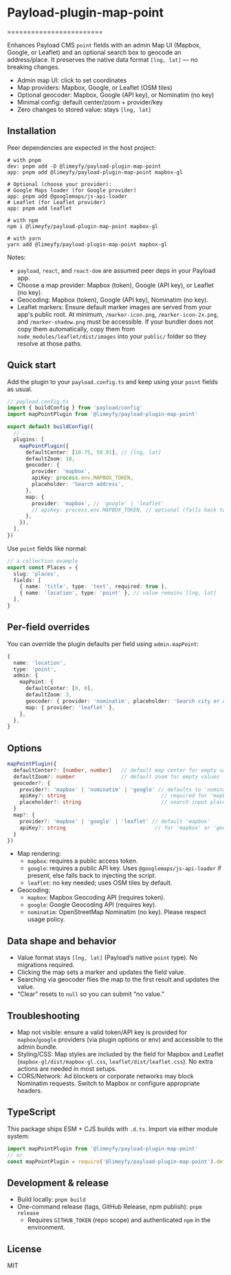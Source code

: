 # Payload-plugin-map-point
========================

Enhances Payload CMS `point` fields with an admin Map UI (Mapbox, Google, or Leaflet) and an optional search box to geocode an address/place. It preserves the native data format `[lng, lat]` — no breaking changes.

- Admin map UI: click to set coordinates
- Map providers: Mapbox, Google, or Leaflet (OSM tiles)
- Optional geocoder: Mapbox, Google (API key), or Nominatim (no key)
- Minimal config: default center/zoom + provider/key
- Zero changes to stored value: stays `[lng, lat]`

Installation
------------

Peer dependencies are expected in the host project:

```
# with pnpm
dev: pnpm add -D @limeyfy/payload-plugin-map-point
app: pnpm add @limeyfy/payload-plugin-map-point mapbox-gl

# Optional (choose your provider):
# Google Maps loader (for Google provider)
app: pnpm add @googlemaps/js-api-loader
# Leaflet (for Leaflet provider)
app: pnpm add leaflet

# with npm
npm i @limeyfy/payload-plugin-map-point mapbox-gl

# with yarn
yarn add @limeyfy/payload-plugin-map-point mapbox-gl
```

Notes:
- `payload`, `react`, and `react-dom` are assumed peer deps in your Payload app.
- Choose a map provider: Mapbox (token), Google (API key), or Leaflet (no key).
- Geocoding: Mapbox (token), Google (API key), Nominatim (no key).
- Leaflet markers: Ensure default marker images are served from your app's public root. At minimum, `/marker-icon.png`, `/marker-icon-2x.png`, and `/marker-shadow.png` must be accessible. If your bundler does not copy them automatically, copy them from `node_modules/leaflet/dist/images` into your `public/` folder so they resolve at those paths.

Quick start
-----------

Add the plugin to your `payload.config.ts` and keep using your `point` fields as usual.

```ts
// payload.config.ts
import { buildConfig } from 'payload/config'
import mapPointPlugin from '@limeyfy/payload-plugin-map-point'

export default buildConfig({
  // ...
  plugins: [
    mapPointPlugin({
      defaultCenter: [10.75, 59.91], // [lng, lat]
      defaultZoom: 10,
      geocoder: {
        provider: 'mapbox',
        apiKey: process.env.MAPBOX_TOKEN,
        placeholder: 'Search address',
      },
      map: {
        provider: 'mapbox', // 'google' | 'leaflet'
        // apiKey: process.env.MAPBOX_TOKEN, // optional (falls back to geocoder.apiKey or env)
      },
    }),
  ],
})
```

Use `point` fields like normal:

```ts
// a collection example
export const Places = {
  slug: 'places',
  fields: [
    { name: 'title', type: 'text', required: true },
    { name: 'location', type: 'point' }, // value remains [lng, lat]
  ],
}
```

Per-field overrides
-------------------

You can override the plugin defaults per field using `admin.mapPoint`:

```ts
{
  name: 'location',
  type: 'point',
  admin: {
    mapPoint: {
      defaultCenter: [0, 0],
      defaultZoom: 3,
      geocoder: { provider: 'nominatim', placeholder: 'Search city or address' },
      map: { provider: 'leaflet' },
    },
  },
}
```

Options
-------

```ts
mapPointPlugin({
  defaultCenter?: [number, number]   // default map center for empty values
  defaultZoom?: number               // default zoom for empty values
  geocoder?: {
    provider?: 'mapbox' | 'nominatim' | 'google' // defaults to 'nominatim' for Leaflet, otherwise provider
    apiKey?: string                               // required for 'mapbox' or 'google'
    placeholder?: string                          // search input placeholder
  }
  map?: {
    provider?: 'mapbox' | 'google' | 'leaflet' // default 'mapbox'
    apiKey?: string                             // for 'mapbox' or 'google' (falls back to geocoder.apiKey)
  }
})
```

- Map rendering:
  - `mapbox`: requires a public access token.
  - `google`: requires a public API key. Uses `@googlemaps/js-api-loader` if present, else falls back to injecting the script.
  - `leaflet`: no key needed; uses OSM tiles by default.
- Geocoding:
  - `mapbox`: Mapbox Geocoding API (requires token).
  - `google`: Google Geocoding API (requires key).
  - `nominatim`: OpenStreetMap Nominatim (no key). Please respect usage policy.

Data shape and behavior
-----------------------

- Value format stays `[lng, lat]` (Payload’s native `point` type). No migrations required.
- Clicking the map sets a marker and updates the field value.
- Searching via geocoder flies the map to the first result and updates the value.
- “Clear” resets to `null` so you can submit “no value.”

Troubleshooting
---------------

- Map not visible: ensure a valid token/API key is provided for `mapbox`/`google` providers (via plugin options or env) and accessible to the admin bundle.
- Styling/CSS: Map styles are included by the field for Mapbox and Leaflet (`mapbox-gl/dist/mapbox-gl.css`, `leaflet/dist/leaflet.css`). No extra actions are needed in most setups.
- CORS/Network: Ad blockers or corporate networks may block Nominatim requests. Switch to Mapbox or configure appropriate headers.

TypeScript
----------

This package ships ESM + CJS builds with `.d.ts`. Import via either module system:

```ts
import mapPointPlugin from '@limeyfy/payload-plugin-map-point'
// or
const mapPointPlugin = require('@limeyfy/payload-plugin-map-point').default
```

Development & release
---------------------

- Build locally: `pnpm build`
- One-command release (tags, GitHub Release, npm publish): `pnpm release`
  - Requires `GITHUB_TOKEN` (repo scope) and authenticated `npm` in the environment.

License
-------

MIT
